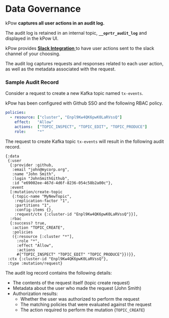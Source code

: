 # Data Governance

kPow **captures all user actions in an audit log.**

The audit log is retained in an internal topic, **`__oprtr_audit_log`** and displayed in the kPow UI.

kPow provides [**Slack Integration** ](slack-integration.md)to have user actions sent to the slack channel of your choosing.

The audit log captures requests and responses related to each user action, as well as the metadata associated with the request.

### Sample Audit Record

Consider a request to create a new Kafka topic named `tx-events`.

kPow has been configured with Github SSO and the following RBAC policy.

```yaml
policies:
  - resource: ["cluster", "Enpl9Kw4QK6pwK0LaRVssQ"]
    effect:   "Allow"
    actions:  ["TOPIC_INSPECT", "TOPIC_EDIT", "TOPIC_PRODUCE"]
    role:     "*"
```

The request to create Kafka topic `tx-events` will result in the following audit record.

```text
{:data
 {:user
  {:provider :github,
   :email "john@mycorp.org",
   :name "John Smith",
   :login "JohnSmithGithub",
   :id "e69002ee-467d-4d6f-8236-054c58b2a00c"},
  :event
  [:mutation/create-topic
   {:topic-name "MyNewTopic",
    :replication-factor "1",
    :partitions "1",
    :config-items {},
    :request/ctx {:cluster-id "Enpl9Kw4QK6pwK0LaRVssQ"}}],
  :rbac
  {:success? true,
   :action "TOPIC_CREATE",
   :policies
   ({:resource [:cluster "*"],
     :role "*",
     :effect "Allow",
     :actions
     #{"TOPIC_INSPECT" "TOPIC_EDIT" "TOPIC_PRODUCE"}})}},
 :ctx {:cluster-id "Enpl9Kw4QK6pwK0LaRVssQ"}, 
 :type :mutation/request}
```

The audit log record contains the following details:

* The contents of the request itself \(topic create request\)
* Metadata about the user who made the request \(John Smith\)
* Authorization results:
  * Whether the user was authorized to perform the request
  * The matching policies that were evaluated against the request
  * The action required to perform the mutation \(`TOPIC_CREATE`\)

